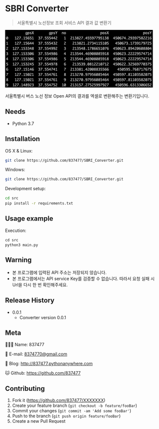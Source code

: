 # SBRI Converter
> 서울특별시 노선정보 조회 서비스 API 결과 값 변환기

<p><img src="./rdm/sample.png"></p>

서울특별시 버스 노선 정보 Open API의 결과를 엑셀로 변환해주는 변환기입니다.

## Needs

- Python 3.7

## Installation

OS X & Linux:

```sh
git clone https://github.com/837477/SBRI_Converter.git
```

Windows:

```sh
git clone https://github.com/837477/SBRI_Converter.git
```

Development setup:

```sh
cd src
pip install -r requirements.txt
```

## Usage example

Execution:

```
cd src
python3 main.py
```

## Warning

- 본 프로그램에 입력된 API 주소는 저장되지 않습니다.
- 본 프로그램에서는 API service Key를 검증할 수 없습니다. 따라서 요청 실패 시 Url을 다시 한 번 확인해주세요.

## Release History

* 0.0.1
    * Converter version 0.0.1

## Meta

🙋🏻‍♂️ Name: 837477 

📧 E-mail: 8374770@gmail.com

📔 Blog: http://837477.pythonanywhere.com

🐱 Github: https://github.com/837477

## Contributing

1. Fork it (<https://github.com/837477/XXXXXXX>)
2. Create your feature branch (`git checkout -b feature/fooBar`)
3. Commit your changes (`git commit -am 'Add some fooBar'`)
4. Push to the branch (`git push origin feature/fooBar`)
5. Create a new Pull Request